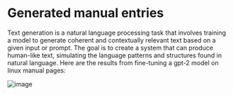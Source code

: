 # Generated manual entries

Text generation is a natural language processing task that involves training a model to generate coherent and contextually relevant text based on a given input or prompt. The goal is to create a system that can produce human-like text, simulating the language patterns and structures found in natural language. Here are the results from fine-tuning a gpt-2 model on linux manual pages:

![image](https://github.com/ventus550/generating-man-pages-with-gpt2/assets/58316065/eb1aee1d-c9c0-4e01-8d46-abc623804562)
